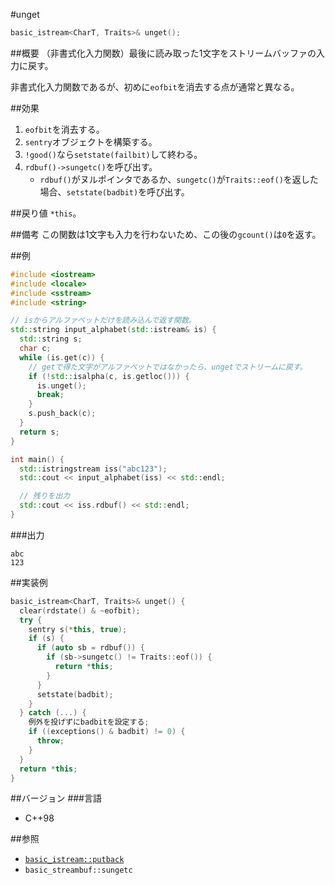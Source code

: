#unget
```cpp
basic_istream<CharT, Traits>& unget();
```

##概要
（非書式化入力関数）最後に読み取った1文字をストリームバッファの入力に戻す。

非書式化入力関数であるが、初めに`eofbit`を消去する点が通常と異なる。

##効果
1. `eofbit`を消去する。
1. `sentry`オブジェクトを構築する。
1. `!good()`なら`setstate(failbit)`して終わる。
1. `rdbuf()->sungetc()`を呼び出す。
    - `rdbuf()`がヌルポインタであるか、`sungetc()`が`Traits::eof()`を返した場合、`setstate(badbit)`を呼び出す。

##戻り値
`*this`。

##備考
この関数は1文字も入力を行わないため、この後の`gcount()`は`0`を返す。

##例
```cpp
#include <iostream>
#include <locale>
#include <sstream>
#include <string>

// isからアルファベットだけを読み込んで返す関数。
std::string input_alphabet(std::istream& is) {
  std::string s;
  char c;
  while (is.get(c)) {
    // getで得た文字がアルファベットではなかったら、ungetでストリームに戻す。
    if (!std::isalpha(c, is.getloc())) {
      is.unget();
      break;
    }
    s.push_back(c);
  }
  return s;
}

int main() {
  std::istringstream iss("abc123");
  std::cout << input_alphabet(iss) << std::endl;

  // 残りを出力
  std::cout << iss.rdbuf() << std::endl;
}
```

###出力
```
abc
123
```

##実装例
```cpp
basic_istream<CharT, Traits>& unget() {
  clear(rdstate() & ~eofbit);
  try {
    sentry s(*this, true);
    if (s) {
      if (auto sb = rdbuf()) {
        if (sb->sungetc() != Traits::eof()) {
          return *this;
        }
      }
      setstate(badbit);
    }
  } catch (...) {
    例外を投げずにbadbitを設定する;
    if ((exceptions() & badbit) != 0) {
      throw;
    }
  }
  return *this;
}
```

##バージョン
###言語
- C++98

##参照

- [`basic_istream::putback`](./putback.md)
- `basic_streambuf::sungetc`
